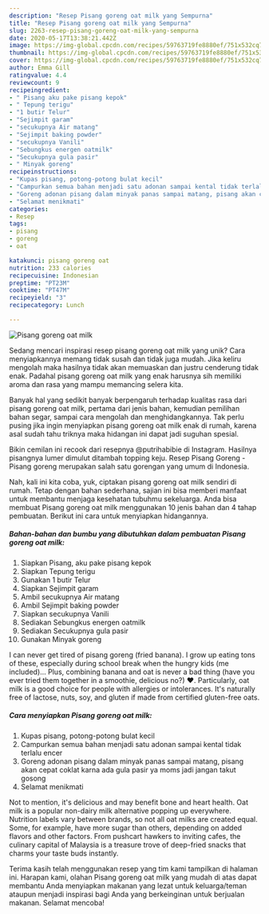 ```yaml
---
description: "Resep Pisang goreng oat milk yang Sempurna"
title: "Resep Pisang goreng oat milk yang Sempurna"
slug: 2263-resep-pisang-goreng-oat-milk-yang-sempurna
date: 2020-05-17T13:38:21.442Z
image: https://img-global.cpcdn.com/recipes/59763719fe8880ef/751x532cq70/pisang-goreng-oat-milk-foto-resep-utama.jpg
thumbnail: https://img-global.cpcdn.com/recipes/59763719fe8880ef/751x532cq70/pisang-goreng-oat-milk-foto-resep-utama.jpg
cover: https://img-global.cpcdn.com/recipes/59763719fe8880ef/751x532cq70/pisang-goreng-oat-milk-foto-resep-utama.jpg
author: Emma Gill
ratingvalue: 4.4
reviewcount: 9
recipeingredient:
- " Pisang aku pake pisang kepok"
- " Tepung terigu"
- "1 butir Telur"
- "Sejimpit garam"
- "secukupnya Air matang"
- "Sejimpit baking powder"
- "secukupnya Vanili"
- "Sebungkus energen oatmilk"
- "Secukupnya gula pasir"
- " Minyak goreng"
recipeinstructions:
- "Kupas pisang, potong-potong bulat kecil"
- "Campurkan semua bahan menjadi satu adonan sampai kental tidak terlalu encer"
- "Goreng adonan pisang dalam minyak panas sampai matang, pisang akan cepat coklat karna ada gula pasir ya moms jadi jangan takut gosong"
- "Selamat menikmati"
categories:
- Resep
tags:
- pisang
- goreng
- oat

katakunci: pisang goreng oat 
nutrition: 233 calories
recipecuisine: Indonesian
preptime: "PT23M"
cooktime: "PT47M"
recipeyield: "3"
recipecategory: Lunch

---
```



![Pisang goreng oat milk](https://img-global.cpcdn.com/recipes/59763719fe8880ef/751x532cq70/pisang-goreng-oat-milk-foto-resep-utama.jpg)

Sedang mencari inspirasi resep pisang goreng oat milk yang unik? Cara menyiapkannya memang tidak susah dan tidak juga mudah. Jika keliru mengolah maka hasilnya tidak akan memuaskan dan justru cenderung tidak enak. Padahal pisang goreng oat milk yang enak harusnya sih memiliki aroma dan rasa yang mampu memancing selera kita.

Banyak hal yang sedikit banyak berpengaruh terhadap kualitas rasa dari pisang goreng oat milk, pertama dari jenis bahan, kemudian pemilihan bahan segar, sampai cara mengolah dan menghidangkannya. Tak perlu pusing jika ingin menyiapkan pisang goreng oat milk enak di rumah, karena asal sudah tahu triknya maka hidangan ini dapat jadi suguhan spesial.

Bikin cemilan ini recook dari resepnya @putrihabibie di Instagram. Hasilnya pisangnya lumer dimulut ditambah topping keju. Resep Pisang Goreng - Pisang goreng merupakan salah satu gorengan yang umum di Indonesia.


Nah, kali ini kita coba, yuk, ciptakan pisang goreng oat milk sendiri di rumah. Tetap dengan bahan sederhana, sajian ini bisa memberi manfaat untuk membantu menjaga kesehatan tubuhmu sekeluarga. Anda bisa membuat Pisang goreng oat milk menggunakan 10 jenis bahan dan 4 tahap pembuatan. Berikut ini cara untuk menyiapkan hidangannya.

<!--inarticleads1-->

##### Bahan-bahan dan bumbu yang dibutuhkan dalam pembuatan Pisang goreng oat milk:

1. Siapkan  Pisang, aku pake pisang kepok
1. Siapkan  Tepung terigu
1. Gunakan 1 butir Telur
1. Siapkan Sejimpit garam
1. Ambil secukupnya Air matang
1. Ambil Sejimpit baking powder
1. Siapkan secukupnya Vanili
1. Sediakan Sebungkus energen oatmilk
1. Sediakan Secukupnya gula pasir
1. Gunakan  Minyak goreng


I can never get tired of pisang goreng (fried banana). I grow up eating tons of these, especially during school break when the hungry kids (me included)… Plus, combining banana and oat is never a bad thing (have you ever tried them together in a smoothie, delicious no?) ♥. Particularly, oat milk is a good choice for people with allergies or intolerances. It&#39;s naturally free of lactose, nuts, soy, and gluten if made from certified gluten-free oats. 

<!--inarticleads2-->

##### Cara menyiapkan Pisang goreng oat milk:

1. Kupas pisang, potong-potong bulat kecil
1. Campurkan semua bahan menjadi satu adonan sampai kental tidak terlalu encer
1. Goreng adonan pisang dalam minyak panas sampai matang, pisang akan cepat coklat karna ada gula pasir ya moms jadi jangan takut gosong
1. Selamat menikmati


Not to mention, it&#39;s delicious and may benefit bone and heart health. Oat milk is a popular non-dairy milk alternative popping up everywhere. Nutrition labels vary between brands, so not all oat milks are created equal. Some, for example, have more sugar than others, depending on added flavors and other factors. From pushcart hawkers to inviting cafes, the culinary capital of Malaysia is a treasure trove of deep-fried snacks that charms your taste buds instantly. 

Terima kasih telah menggunakan resep yang tim kami tampilkan di halaman ini. Harapan kami, olahan Pisang goreng oat milk yang mudah di atas dapat membantu Anda menyiapkan makanan yang lezat untuk keluarga/teman ataupun menjadi inspirasi bagi Anda yang berkeinginan untuk berjualan makanan. Selamat mencoba!
